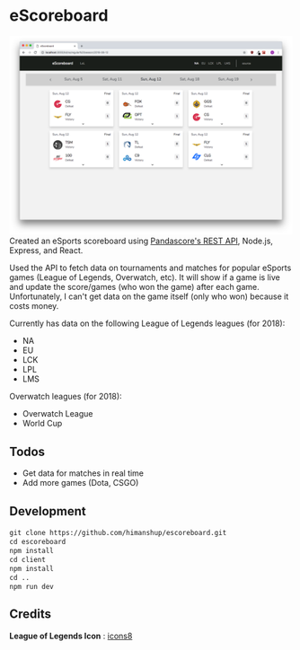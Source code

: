 # eScoreboard

![Image 1](https://raw.githubusercontent.com/himanshup/escoreboard/master/screenshots/scoreboard.png)  
Created an eSports scoreboard using [Pandascore's REST API](https://pandascore.co/), Node.js, Express, and React.


Used the API to fetch data on tournaments and matches for popular eSports games (League of Legends, Overwatch, etc). It will show if a game is live and update the score/games (who won the game) after each game. Unfortunately, I can't get data on the game itself (only who won) because it costs money.

Currently has data on the following League of Legends leagues (for 2018): 
* NA
* EU
* LCK
* LPL
* LMS  

Overwatch leagues (for 2018):
* Overwatch League
* World Cup

## Todos
* Get data for matches in real time
* Add more games (Dota, CSGO)

## Development

```
git clone https://github.com/himanshup/escoreboard.git
cd escoreboard
npm install
cd client
npm install
cd ..
npm run dev
```

## Credits
**League of Legends Icon** : [icons8](https://icons8.com/icon/31595/league-of-legends)
